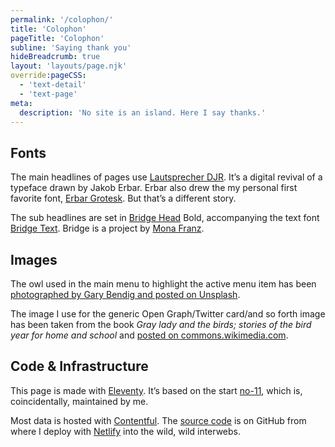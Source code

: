 ```yaml
---
permalink: '/colophon/'
title: 'Colophon'
pageTitle: 'Colophon'
subline: 'Saying thank you'
hideBreadcrumb: true
layout: 'layouts/page.njk'
override:pageCSS:
  - 'text-detail'
  - 'text-page'
meta:
  description: 'No site is an island. Here I say thanks.'
---
```


## Fonts

The main headlines of pages use [Lautsprecher DJR](https://djr.com/notes/lautsprecher-djr-font-of-the-month/). It’s a digital revival of a typeface drawn by Jakob Erbar. Erbar also drew the my personal first favorite font, [Erbar Grotesk](https://fontsinuse.com/typefaces/7923/erbar-grotesk). But that’s a different story.

The sub headlines are set in [Bridge Head](https://www.typemates.com/fonts/bridge-head) Bold, accompanying the text font [Bridge Text](https://www.typemates.com/fonts/bridge-text). Bridge is a project by [Mona Franz](http://www.monafranz.de/portfolio/).

## Images

The owl used in the main menu to highlight the active menu item has been [photographed by Gary Bendig and posted on Unsplash](https://unsplash.com/photos/E3XUdw2ohd4).

The image I use for the generic Open Graph/Twitter card/and so forth image has been taken from the book <cite>Gray lady and the birds; stories of the bird year for home and school</cite> and [posted on commons.wikimedia.com](<https://commons.wikimedia.org/wiki/File:Gray_lady_and_the_birds;_stories_of_the_bird_year_for_home_and_school_(1907)_(14752496571).jpg>).

<!-- The owl of books in use on the overview page is used with kind permission from [Redmer Hoekstra](https://www.redmerhoekstra.nl/). -->

## Code & Infrastructure

This page is made with [Eleventy](https://www.11ty.dev). It’s based on the start [no-11](https://github.com/inframanufaktur/no-11), which is, coincidentally, maintained by me.

Most data is hosted with [Contentful](https://www.contentful.com/). The [source code](https://github.com/ovlb/www.ovl.design) is on GitHub from where I deploy with [Netlify](https://www.netlify.com) into the wild, wild interwebs.
